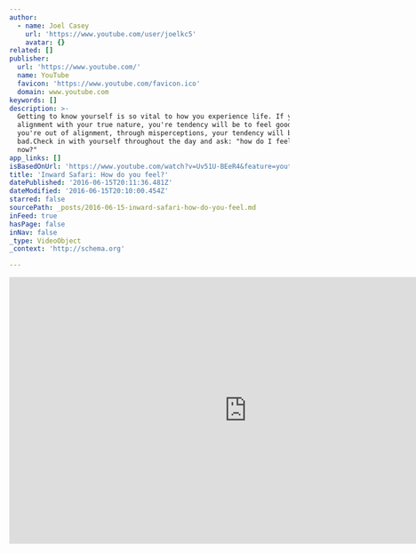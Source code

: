 ```yaml
---
author:
  - name: Joel Casey
    url: 'https://www.youtube.com/user/joelkc5'
    avatar: {}
related: []
publisher:
  url: 'https://www.youtube.com/'
  name: YouTube
  favicon: 'https://www.youtube.com/favicon.ico'
  domain: www.youtube.com
keywords: []
description: >-
  Getting to know yourself is so vital to how you experience life. If you're in
  alignment with your true nature, you're tendency will be to feel good. If
  you're out of alignment, through misperceptions, your tendency will be to feel
  bad.Check in with yourself throughout the day and ask: "how do I feel right
  now?"
app_links: []
isBasedOnUrl: 'https://www.youtube.com/watch?v=Uv51U-BEeR4&feature=youtu.be'
title: 'Inward Safari: How do you feel?'
datePublished: '2016-06-15T20:11:36.481Z'
dateModified: '2016-06-15T20:10:00.454Z'
starred: false
sourcePath: _posts/2016-06-15-inward-safari-how-do-you-feel.md
inFeed: true
hasPage: false
inNav: false
_type: VideoObject
_context: 'http://schema.org'

---
```

<iframe src="https://cdn.embedly.com/widgets/media.html?src=https%3A%2F%2Fwww.youtube.com%2Fembed%2FUv51U-BEeR4%3Ffeature%3Doembed&amp;url=http%3A%2F%2Fwww.youtube.com%2Fwatch%3Fv%3DUv51U-BEeR4&amp;image=https%3A%2F%2Fi.ytimg.com%2Fvi%2FUv51U-BEeR4%2Fhqdefault.jpg&amp;key=b7d04c9b404c499eba89ee7072e1c4f7&amp;type=text%2Fhtml&amp;schema=youtube" width="854" height="480" scrolling="no" frameborder="0" allowfullscreen="" style=""></iframe>